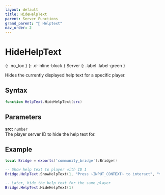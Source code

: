 ```yaml
---
layout: default
title: HideHelpText
parent: Server Functions
grand_parent: "💬 Helptext"
nav_order: 2
---
```


# HideHelpText
{: .no_toc }
{: .d-inline-block }
Server
{: .label .label-green }

Hides the currently displayed help text for a specific player.

## Syntax

```lua
function HelpText.HideHelpText(src)
```

## Parameters

**src:** `number`  
The player server ID to hide the help text for.

## Example

```lua
local Bridge = exports['community_bridge']:Bridge()

-- Show help text to player with ID 1
Bridge.HelpText.ShowHelpText(1, "Press ~INPUT_CONTEXT~ to interact", "top")

-- Later, hide the help text for the same player
Bridge.HelpText.HideHelpText(1)
```
